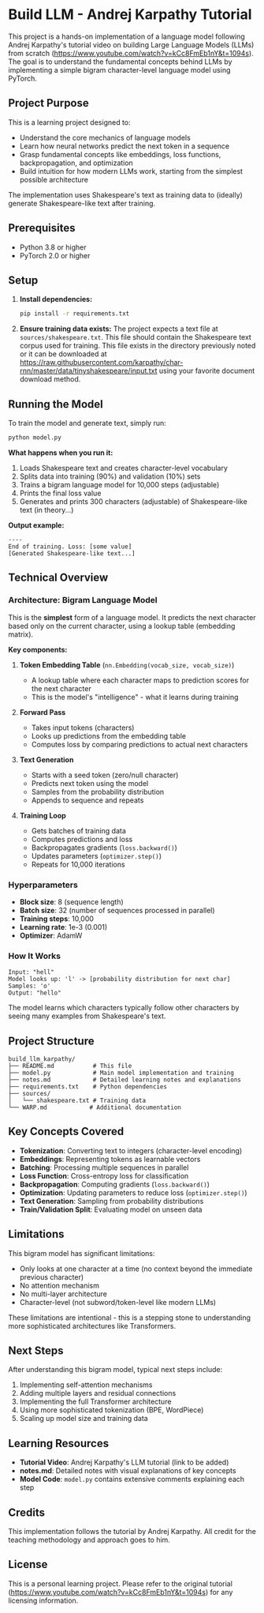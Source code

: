 # Build LLM - Andrej Karpathy Tutorial

This project is a hands-on implementation of a language model following Andrej Karpathy's tutorial video on building Large Language Models (LLMs) from scratch (https://www.youtube.com/watch?v=kCc8FmEb1nY&t=1094s). The goal is to understand the fundamental concepts behind LLMs by implementing a simple bigram character-level language model using PyTorch.

## Project Purpose

This is a learning project designed to:
- Understand the core mechanics of language models
- Learn how neural networks predict the next token in a sequence
- Grasp fundamental concepts like embeddings, loss functions, backpropagation, and optimization
- Build intuition for how modern LLMs work, starting from the simplest possible architecture

The implementation uses Shakespeare's text as training data to (ideally) generate Shakespeare-like text after training.

## Prerequisites

- Python 3.8 or higher
- PyTorch 2.0 or higher

## Setup

1. **Install dependencies:**
   ```bash
   pip install -r requirements.txt
   ```

2. **Ensure training data exists:**
   The project expects a text file at `sources/shakespeare.txt`. This file should contain the Shakespeare text corpus used for training. This file exists in the directory previously noted or it can be downloaded at https://raw.githubusercontent.com/karpathy/char-rnn/master/data/tinyshakespeare/input.txt using your favorite document download method. 

## Running the Model

To train the model and generate text, simply run:

```bash
python model.py
```

**What happens when you run it:**
1. Loads Shakespeare text and creates character-level vocabulary
2. Splits data into training (90%) and validation (10%) sets
3. Trains a bigram language model for 10,000 steps (adjustable)
4. Prints the final loss value
5. Generates and prints 300 characters (adjustable) of Shakespeare-like text (in theory...)

**Output example:**
```
----
End of training. Loss: [some value]
[Generated Shakespeare-like text...]
```

## Technical Overview

### Architecture: Bigram Language Model

This is the **simplest** form of a language model. It predicts the next character based only on the current character, using a lookup table (embedding matrix).

**Key components:**

1. **Token Embedding Table** (`nn.Embedding(vocab_size, vocab_size)`)
   - A lookup table where each character maps to prediction scores for the next character
   - This is the model's "intelligence" - what it learns during training

2. **Forward Pass**
   - Takes input tokens (characters)
   - Looks up predictions from the embedding table
   - Computes loss by comparing predictions to actual next characters

3. **Text Generation**
   - Starts with a seed token (zero/null character)
   - Predicts next token using the model
   - Samples from the probability distribution
   - Appends to sequence and repeats

4. **Training Loop**
   - Gets batches of training data
   - Computes predictions and loss
   - Backpropagates gradients (`loss.backward()`)
   - Updates parameters (`optimizer.step()`)
   - Repeats for 10,000 iterations

### Hyperparameters

- **Block size**: 8 (sequence length)
- **Batch size**: 32 (number of sequences processed in parallel)
- **Training steps**: 10,000
- **Learning rate**: 1e-3 (0.001)
- **Optimizer**: AdamW

### How It Works

```
Input: "hell"
Model looks up: 'l' -> [probability distribution for next char]
Samples: 'o'
Output: "hello"
```

The model learns which characters typically follow other characters by seeing many examples from Shakespeare's text.

## Project Structure

```
build_llm_karpathy/
├── README.md           # This file
├── model.py            # Main model implementation and training
├── notes.md            # Detailed learning notes and explanations
├── requirements.txt    # Python dependencies
├── sources/
│   └── shakespeare.txt # Training data
└── WARP.md            # Additional documentation
```

## Key Concepts Covered

- **Tokenization**: Converting text to integers (character-level encoding)
- **Embeddings**: Representing tokens as learnable vectors
- **Batching**: Processing multiple sequences in parallel
- **Loss Function**: Cross-entropy loss for classification
- **Backpropagation**: Computing gradients (`loss.backward()`)
- **Optimization**: Updating parameters to reduce loss (`optimizer.step()`)
- **Text Generation**: Sampling from probability distributions
- **Train/Validation Split**: Evaluating model on unseen data

## Limitations

This bigram model has significant limitations:
- Only looks at one character at a time (no context beyond the immediate previous character)
- No attention mechanism
- No multi-layer architecture
- Character-level (not subword/token-level like modern LLMs)

These limitations are intentional - this is a stepping stone to understanding more sophisticated architectures like Transformers.

## Next Steps

After understanding this bigram model, typical next steps include:
1. Implementing self-attention mechanisms
2. Adding multiple layers and residual connections
3. Implementing the full Transformer architecture
4. Using more sophisticated tokenization (BPE, WordPiece)
5. Scaling up model size and training data

## Learning Resources

- **Tutorial Video**: Andrej Karpathy's LLM tutorial (link to be added)
- **notes.md**: Detailed notes with visual explanations of key concepts
- **Model Code**: `model.py` contains extensive comments explaining each step

## Credits

This implementation follows the tutorial by Andrej Karpathy. All credit for the teaching methodology and approach goes to him.

## License

This is a personal learning project. Please refer to the original tutorial (https://www.youtube.com/watch?v=kCc8FmEb1nY&t=1094s) for any licensing information.

